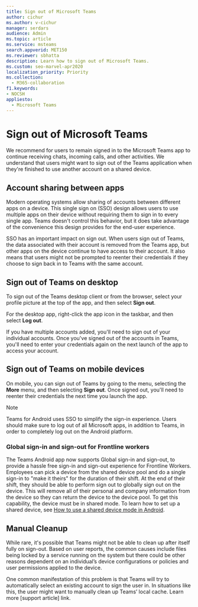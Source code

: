 ```yaml
---
title: Sign out of Microsoft Teams
author: cichur
ms.author: v-cichur
manager: serdars
audience: Admin
ms.topic: article
ms.service: msteams
search.appverid: MET150
ms.reviewer: sbhatta
description: Learn how to sign out of Microsoft Teams.
ms.custom: seo-marvel-apr2020
localization_priority: Priority
ms.collection: 
  - M365-collaboration
f1.keywords:
- NOCSH
appliesto: 
  - Microsoft Teams
---
```


# Sign out of Microsoft Teams

We recommend for users to remain signed in to the Microsoft Teams app to continue receiving chats, incoming calls, and other activities. We understand that users might want to sign out of the Teams application when they're finished to use another account on a shared device.

## Account sharing between apps

Modern operating systems allow sharing of accounts between different apps on a device. This single sign on (SSO) design allows users to use multiple apps on their device without requiring them to sign in to every single app. Teams doesn't control this behavior, but it does take advantage of the convenience this design provides for the end-user experience.

SSO has an important impact on sign out. When users sign out of Teams, the data associated with their account is removed from the Teams app, but other apps on the device continue to have access to their account. It also means that users might not be prompted to reenter their credentials if they choose to sign back in to Teams with the same account.

## Sign out of Teams on desktop

To sign out of the Teams desktop client or from the browser, select your profile picture at the top of the app, and then select **Sign out**.

For the desktop app, right-click the app icon in the taskbar, and then select **Log out**.

If you have multiple accounts added, you'll need to sign out of your individual accounts. Once you've signed out of the accounts in Teams, you'll need to enter your credentials again on the next launch of the app to access your account.

## Sign out of Teams on mobile devices

On mobile, you can sign out of Teams by going to the menu, selecting the **More** menu, and then selecting **Sign out**. Once signed out, you'll need to reenter their credentials the next time you launch the app.

> [!Note]
> Teams for Android uses SSO to simplify the sign-in experience. Users should make sure to log out of all Microsoft apps, in addition to Teams, in order to completely log out on the Android platform.

### Global sign-in and sign-out for Frontline workers

The Teams Android app now supports Global sign-in and sign-out, to provide a hassle free sign-in and sign-out experience for Frontline Workers. Employees can pick a device from the shared device pool and do a single sign-in to "make it theirs" for the duration of their shift. At the end of their shift, they should be able to perform sign out to globally sign out on the device. This will remove all of their personal and company information from the device so they can return the device to the device pool. To get this capability, the device must be in shared mode. To learn how to set up a shared device, see [How to use a shared device mode in Android](/azure/active-directory/develop/tutorial-v2-shared-device-mode#set-up-an-android-device-in-shared-mode).

## Manual Cleanup

While rare, it's possible that Teams might not be able to clean up after itself fully on sign-out. Based on user reports, the common causes include files being locked by a service running on the system but there could be other reasons dependent on an individual’s device configurations or policies and user permissions applied to the device.

One common manifestation of this problem is that Teams will try to automatically select an existing account to sign the user in. In situations like this, the user might want to manually clean up Teams’ local cache. Learn more [support article] link.

